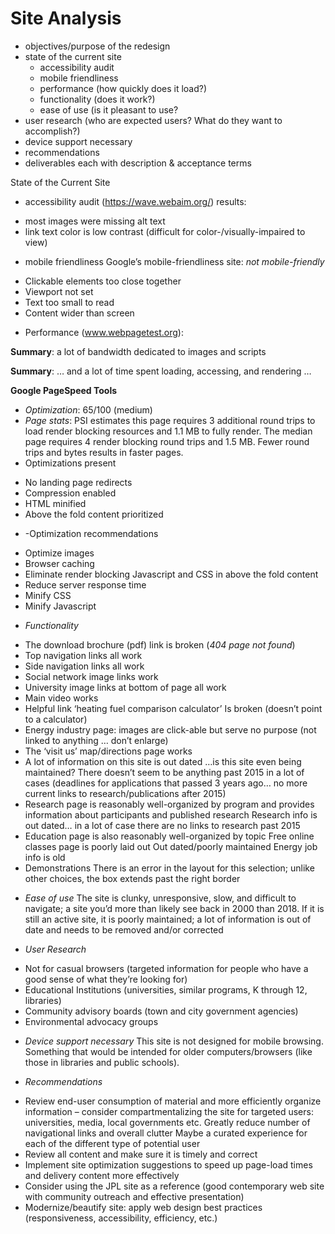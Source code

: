 # Site Analysis

+ objectives/purpose of the redesign
+ state of the current site
  -	accessibility audit
  -	mobile friendliness
  -	performance (how quickly does it load?)
  -	functionality (does it work?)
  -	ease of use (is it pleasant to use?
+	user research (who are expected users? What do they want to accomplish?)
+	device support necessary
+	recommendations
+	deliverables each with description & acceptance terms

State of the Current Site
+	accessibility audit (https://wave.webaim.org/) results:
  - most images were missing alt text
  - link text color is low contrast (difficult for color-/visually-impaired to view)
+	mobile friendliness
  Google’s mobile-friendliness site:  *not mobile-friendly*
  -	Clickable elements too close together
  -	Viewport not set
  -	Text too small to read
  -	Content wider than screen
+	Performance
  (www.webpagetest.org):
 
**Summary**: a lot of bandwidth dedicated to images and scripts 

**Summary**: … and a lot of time spent loading, accessing, and rendering … 

**Google PageSpeed Tools**
*	*Optimization*: 65/100 (medium)
*	*Page stats*: PSI estimates this page requires 3 additional round trips to load render blocking resources and 1.1 MB to fully render.     The median page requires 4 render blocking round trips and 1.5 MB. Fewer round trips and bytes results in faster pages.
*	Optimizations present
  +	No landing page redirects
  +	Compression enabled
  +	HTML minified
  +	Above the fold content prioritized
*	-Optimization recommendations
  -	Optimize images
  -	Browser caching
  -	Eliminate render blocking Javascript and CSS in above the fold content
  -	Reduce server response time
  -	Minify CSS
  -	Minify Javascript
*	*Functionality*
  -	The download brochure (pdf) link is broken (*404 page not found*)
  -	Top navigation links all work
  -	Side navigation links all work
  -	Social network image links work
  -	University image links at bottom of page all work
  -	Main video works
  -	Helpful link ‘heating fuel comparison calculator’ Is broken (doesn’t point to a calculator)
  -	Energy industry page: images are click-able but serve no purpose (not linked to anything … don’t enlarge)
  -	The ‘visit us’ map/directions page works
  -	A lot of information on this site is out dated …is this site even being maintained? There doesn’t seem to be anything past 2015 in a     lot of cases (deadlines for applications that passed 3 years ago… no more current links to research/publications after 2015)
  -	Research page is reasonably well-organized by program and provides information about participants and published research
    Research info is out dated… in a lot of case there are no links to research past 2015
  -	Education page is also reasonably well-organized by topic
    Free online classes page is poorly laid out
    Out dated/poorly maintained
    Energy job info is old
  -	Demonstrations
    There is an error in the layout for this selection; unlike other choices, the box extends past the right border

*	*Ease of use*
  The site is clunky, unresponsive, slow, and difficult to navigate; a site you’d more than likely see back in 2000 than 2018. If it is   still an active site, it is poorly maintained; a lot of information is out of date and needs to be removed and/or corrected

*	*User Research*
  -	Not for casual browsers (targeted information for people who have a good sense of what they’re looking for)
  -	Educational Institutions (universities, similar programs, K through 12, libraries)
  -	Community advisory boards (town and city government agencies)
  -	Environmental advocacy groups

*	*Device support necessary*
  This site is not designed for mobile browsing. Something that would be intended for older computers/browsers (like those in libraries   and public schools).

*	*Recommendations*
  -	Review end-user consumption of material and more efficiently organize information – consider compartmentalizing the site for 
    targeted users: universities, media, local governments etc. 
    Greatly reduce number of navigational links and overall clutter
    Maybe a curated experience for each of the different type of potential user
  -	Review all content and make sure it is timely and correct
  -	Implement site optimization suggestions to speed up page-load times and delivery content more effectively
  -	Consider using the JPL site as a reference (good contemporary web site with community outreach and effective presentation)
  -	Modernize/beautify site: apply web design best practices (responsiveness, accessibility, efficiency, etc.)


